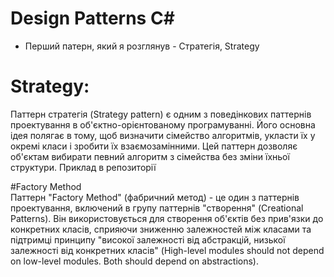 # Design Patterns C#

 * Перший патерн, який я розглянув - Стратегія, Strategy

# Strategy:
Паттерн стратегія (Strategy pattern) є одним з поведінкових паттернів проектування в об'єктно-орієнтованому програмуванні. Його основна ідея полягає в тому, щоб визначити сімейство алгоритмів, укласти їх у окремі класи і зробити їх взаємозамінними. Цей паттерн дозволяє об'єктам вибирати певний алгоритм з сімейства без зміни їхньої структури.
Приклад в репозиторії


#Factory Method   
Паттерн "Factory Method" (фабричний метод) - це один з паттернів проектування, включений в групу паттернів "створення" (Creational Patterns). Він використовується для створення об'єктів без прив'язки до конкретних класів, сприяючи зниженню залежностей між класами та підтримці принципу "високої залежності від абстракцій, низької залежності від конкретних класів" (High-level modules should not depend on low-level modules. Both should depend on abstractions).

